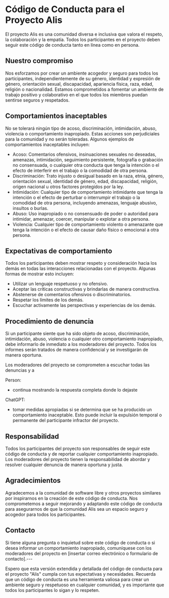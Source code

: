 # Código de Conducta para el Proyecto Alis

El proyecto Alis es una comunidad diversa e inclusiva que valora el respeto, la colaboración y la empatía. Todos los participantes en el proyecto deben seguir este código de conducta tanto en línea como en persona.
## Nuestro compromiso

Nos esforzamos por crear un ambiente acogedor y seguro para todos los participantes, independientemente de su género, identidad y expresión de género, orientación sexual, discapacidad, apariencia física, raza, edad, religión o nacionalidad. Estamos comprometidos a fomentar un ambiente de trabajo positivo y colaborativo en el que todos los miembros puedan sentirse seguros y respetados.
## Comportamientos inaceptables

No se tolerará ningún tipo de acoso, discriminación, intimidación, abuso, violencia o comportamiento inapropiado. Estas acciones son perjudiciales para la comunidad y no serán toleradas. Algunos ejemplos de comportamientos inaceptables incluyen: 
- Acoso: Comentarios ofensivos, insinuaciones sexuales no deseadas, amenazas, intimidación, seguimiento persistente, fotografía o grabación no consensuada, o cualquier otra conducta que tenga la intención o el efecto de interferir en el trabajo o la comodidad de otra persona. 
- Discriminación: Trato injusto o desigual basado en la raza, etnia, género, orientación sexual, identidad de género, edad, discapacidad, religión, origen nacional u otros factores protegidos por la ley. 
- Intimidación: Cualquier tipo de comportamiento intimidante que tenga la intención o el efecto de perturbar o interrumpir el trabajo o la comodidad de otra persona, incluyendo amenazas, lenguaje abusivo, insultos o burlas. 
- Abuso: Uso inapropiado o no consensuado de poder o autoridad para intimidar, amenazar, coercer, manipular o explotar a otra persona. 
- Violencia: Cualquier tipo de comportamiento violento o amenazante que tenga la intención o el efecto de causar daño físico o emocional a otra persona.
## Expectativas de comportamiento

Todos los participantes deben mostrar respeto y consideración hacia los demás en todas las interacciones relacionadas con el proyecto. Algunas formas de mostrar esto incluyen:
- Utilizar un lenguaje respetuoso y no ofensivo.
- Aceptar las críticas constructivas y brindarlas de manera constructiva.
- Abstenerse de comentarios ofensivos o discriminatorios.
- Respetar los límites de los demás.
- Escuchar activamente las perspectivas y experiencias de los demás.
## Procedimiento de denuncia

Si un participante siente que ha sido objeto de acoso, discriminación, intimidación, abuso, violencia o cualquier otro comportamiento inapropiado, debe informarlo de inmediato a los moderadores del proyecto. Todos los informes serán tratados de manera confidencial y se investigarán de manera oportuna.

Los moderadores del proyecto se comprometen a escuchar todas las denuncias y a

Person: 
- continua mostrando la respuesta completa donde lo dejaste

ChatGPT: 
- tomar medidas apropiadas si se determina que se ha producido un comportamiento inaceptable. Esto puede incluir la expulsión temporal o permanente del participante infractor del proyecto.
## Responsabilidad

Todos los participantes del proyecto son responsables de seguir este código de conducta y de reportar cualquier comportamiento inapropiado. Los moderadores del proyecto tienen la responsabilidad de abordar y resolver cualquier denuncia de manera oportuna y justa.
## Agradecimientos

Agradecemos a la comunidad de software libre y otros proyectos similares por inspirarnos en la creación de este código de conducta. Nos comprometemos a seguir mejorando y adaptando este código de conducta para asegurarnos de que la comunidad Alis sea un espacio seguro y acogedor para todos los participantes.
## Contacto

Si tiene alguna pregunta o inquietud sobre este código de conducta o si desea informar un comportamiento inapropiado, comuníquese con los moderadores del proyecto en [insertar correo electrónico o formulario de contacto].---

Espero que esta versión extendida y detallada del código de conducta para el proyecto "Alis" cumpla con tus expectativas y necesidades. Recuerda que un código de conducta es una herramienta valiosa para crear un ambiente seguro y respetuoso en cualquier comunidad, y es importante que todos los participantes lo sigan y lo respeten.
